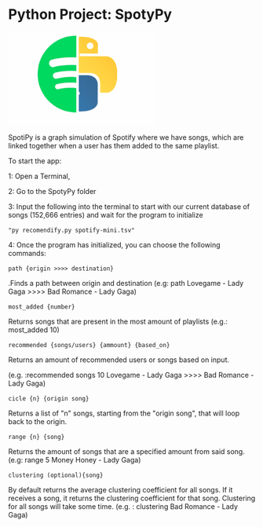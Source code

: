 <H1>Python Project: SpotyPy</H1>

<img src="./SpotyPy/SpotiPy.jpg" width="300">

SpotiPy is a graph simulation of Spotify where we have songs, which are linked together 
when a user has them added to the same playlist. 

To start the app:

1: Open a Terminal,

2: Go to the SpotyPy folder

3: Input the following into the terminal to start with our current database of songs (152,666 entries) and wait for the program to initialize
        
    "py recomendify.py spotify-mini.tsv"


4: Once the program has initialized, you can choose the following commands:

    path {origin >>>> destination}
.Finds a path between origin and destination (e.g: path Lovegame - Lady Gaga >>>> Bad Romance - Lady Gaga)

    most_added {number}

Returns songs that are present in the most amount of playlists (e.g.: most_added 10)
    
    recommended {songs/users} {ammount} {based_on}

Returns an amount of recommended users or songs based on input.

(e.g. :recommended songs 10 Lovegame - Lady Gaga >>>> Bad Romance - Lady Gaga)

    cicle {n} {origin song}

Returns a list of "n" songs, starting from the "origin song", that will loop back to the origin. 

    range {n} {song}

Returns the amount of songs that are a specified amount from said song.
(e.g: range 5 Money Honey - Lady Gaga)

    clustering (optional){song}

By default returns the average clustering coefficient for all songs. If it receives a song, it returns the clustering 
coefficient for that song. Clustering for all songs will take some time. 
(e.g. : clustering Bad Romance - Lady Gaga) 


 
